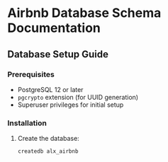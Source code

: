 # Airbnb Database Schema Documentation

## Database Setup Guide

### Prerequisites
- PostgreSQL 12 or later
- `pgcrypto` extension (for UUID generation)
- Superuser privileges for initial setup

### Installation
1. Create the database:
   ```bash
   createdb alx_airbnb
